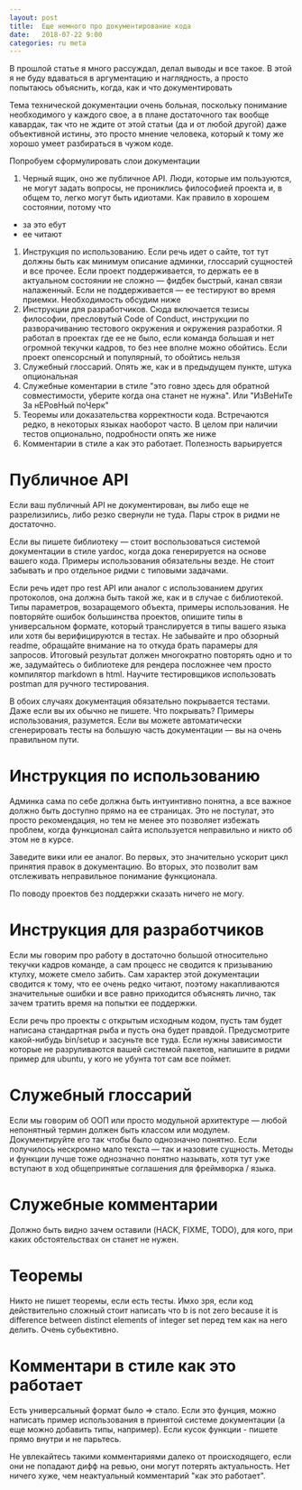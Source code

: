 ```yaml
---
layout: post
title:  Еще немного про документирование кода
date:   2018-07-22 9:00
categories: ru meta
---
```


В прошлой статье я много рассуждал, делал выводы и все такое. В этой я
не буду вдаваться в аргументацию и наглядность, а просто попытаюсь объяснить,
когда, как и что документировать

Тема технической документации очень больная, поскольку понимание необходимого
у каждого свое, а в плане достаточного так вообще кавардак, так что не ждите
от этой статьи (да и от любой другой) даже объективной истины, это просто мнение
человека, который к тому же хорошо умеет разбираться в чужом коде.

Попробуем сформулировать слои документации

1. Черный ящик, оно же публичное API. Люди, которые им пользуются,
  не могут задать вопросы, не прониклись философией проекта и, в общем то,
  легко могут быть идиотами. Как правило в хорошем состоянии, потому что
  * за это ебут
  * ее читают
1. Инструкция по использованию. Если речь идет о сайте, тот тут должны быть
  как минимум описание админки, глоссарий сущностей и все прочее. Если проект
  поддерживается, то держать ее в актуальном состоянии не сложно — фидбек
  быстрый, канал связи налаженный. Если не поддерживается — ее тестируют во
  время приемки. Необходимость обсудим ниже
1. Инструкции для разработчиков. Сюда включается тезисы философии, пресловутый
  Code of Conduct, инструкции по разворачиванию тестового окружения и окружения
  разработки. Я работал в проектах где ее не было, если команда большая и нет
  огромной текучки кадров, то без нее вполне можно обойтись.
  Если проект опенсорсный и популярный, то обойтись нельзя
1. Служебный глоссарий. Опять же, как и в предыдущем пункте, штука опциональная
1. Служебные коментарии в стиле "это говно здесь для обратной совместимости,
  уберите когда она станет не нужна". Или "ИзВеНиТе За нЕРовНый поЧерк"
1. Теоремы или доказательства корректности кода. Встречаются редко, в некоторых
  языках наоборот часто. В целом при наличии тестов опционально, подробности
  опять же ниже
1. Комментарии в стиле а как это работает. Полезность варьируется

# Публичное API

Если ваш публичный API не документирован, вы либо еще не разрелизились, либо
резко свернули не туда. Пары строк в ридми не достаточно.

Если вы пишете библиотеку — стоит воспользоваться системой документации в стиле
yardoc, когда дока генерируется на основе вашего кода. Примеры использования
обязательны везде. Не стоит забывать и про отдельное ридми с типовыми задачами.

Если речь идет про rest API или аналог с использованием других протоколов,
она должна быть такой же, как и в случае с библиотекой. Типы параметров,
возаращемого объекта, примеры использования. Не повторяйте ошибок большинства
проектов, опишите типы в универсальном формате, который транслируется в типы
вашего языка или хотя бы верифицируются в тестах. Не забывайте и про обзорный
readme, обращайте внимание на то откуда брать парамеры для запросов. Итоговый
результат должен многократно повторять одно и то же, задумайтесь о библиотеке
для рендера посложнее чем просто компилятор markdown в html. Научите тестировщиков использовать postman для ручного тестирования.

В обоих случаях документация обязательно покрывается тестами. Даже если вы их
обычно не пишете. Что покрывать? Примеры использования, разумется.
Если вы можете автоматически сгенерировать тесты на большую часть документации
— вы на очень правильном пути.

# Инструкция по использованию

Админка сама по себе должна быть интуинтивно понятна, а все важное должно
быть доступно прямо на ее страницах. Это не постулат, это просто рекомендация,
но тем не менее это позволяет избежать проблем, когда функционал сайта
используется неправильно и никто об этом не в курсе.

Заведите вики или ее аналог. Во первых, это значительно ускорит цикл принятия
правок в документацию. Во вторых, это позволит вам отслеживать неправильное
понимание функционала.

По поводу проектов без поддержки сказать ничего не могу.

# Инструкция для разработчиков

Если мы говорим про работу в достаточно большой относительно текучки кадров
команде, а сам процесс не сводится к призыванию ктулху, можете смело забить.
Сам характер этой документации сводится к тому, что ее очень редко читают,
поэтому накапливаются значительные ошибки и все равно приходится объяснять
лично, так зачем тратить время на попытки ее поддержки.

Если речь про проекты с открытым исходным кодом, пусть там будет написана
стандартная рыба и пусть она будет правдой. Предусмотрите какой-нибудь
bin/setup и засуньте все туда. Если нужны зависимости которые не разруливаются
вашей системой пакетов, напишите в ридми пример для ubuntu, у кого не убунта
тот сам все поймет.

# Служебный глоссарий

Если мы говорим об ООП или просто модульной архитектуре — любой непонятный
термин должен быть классом или модулем. Документируйте его так чтобы было
однозначно понятно. Если получилось нескромно мало текста — так и назовите
сущность. Методы и функции лучше тоже однозначно понятно называть,
хотя тут уже вступают в ход общепринятые соглашения для фреймворка / языка.

# Служебные комментарии

Должно быть видно зачем оставили (HACK, FIXME, TODO),
для кого, при каких обстоятельствах он станет не нужен.

# Теоремы

Никто не пишет теоремы, если есть тесты. Имхо зря, если код действительно
сложный стоит написать что
b is not zero because it is difference between distinct elements of integer set
перед тем как на него делить. Очень субьективно.

# Комментари в стиле как это работает

Есть универсальный формат было => стало. Если это фунция, можно написать пример
использования в принятой системе документации
(а еще можно добавить типы, например). Если кусок функции - пишете прямо внутри
и не парьтесь.

Не увлекайтесь такими комментариями далеко от происходящего, если они не попадают дифф на ревью, они могут потерять актуальность. Нет ничего хуже,
чем неактуальный комментарий "как это работает".
